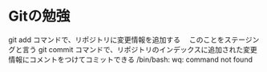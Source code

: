 # Gitの勉強
 
git add コマンドで、リポジトリに変更情報を追加する
　このことをステージングと言う
git commit コマンドで、リポジトリのインデックスに追加された変更情報にコメントをつけてコミットできる
/bin/bash: wq: command not found
